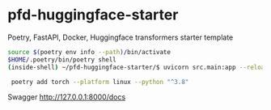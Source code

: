 # pfd-huggingface-starter
Poetry, FastAPI, Docker, Huggingface transformers starter template

```bash
source $(poetry env info --path)/bin/activate
$HOME/.poetry/bin/poetry shell
(inside-shell) ~/pfd-huggingface-starter/$ uvicorn src.main:app --reload
```

```bash
 poetry add torch --platform linux --python "^3.8"
```

Swagger http://127.0.0.1:8000/docs
